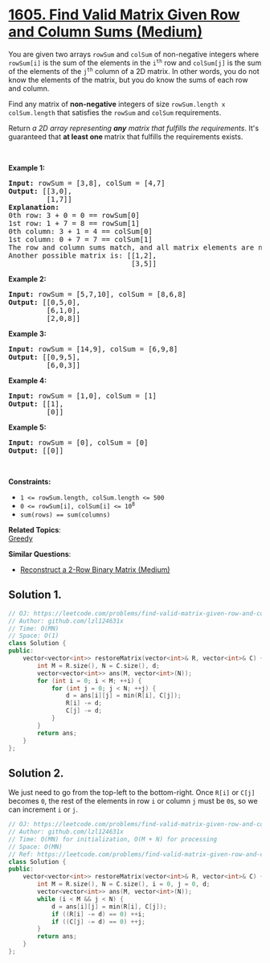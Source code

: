 # [1605. Find Valid Matrix Given Row and Column Sums (Medium)](https://leetcode.com/problems/find-valid-matrix-given-row-and-column-sums/)

<p>You are given two arrays <code>rowSum</code> and <code>colSum</code> of non-negative integers where <code>rowSum[i]</code> is the sum of the elements in the <code>i<sup>th</sup></code> row and <code>colSum[j]</code> is the sum of the elements of the <code>j<sup>th</sup></code> column of a 2D matrix. In other words, you do not know the elements of the matrix, but you do know the sums of each row and column.</p>

<p>Find any matrix of <strong>non-negative</strong> integers of size <code>rowSum.length x colSum.length</code> that satisfies the <code>rowSum</code> and <code>colSum</code> requirements.</p>

<p>Return <em>a 2D array representing <strong>any</strong> matrix that fulfills the requirements</em>. It's guaranteed that <strong>at least one </strong>matrix that fulfills the requirements exists.</p>

<p>&nbsp;</p>
<p><strong>Example 1:</strong></p>

<pre><strong>Input:</strong> rowSum = [3,8], colSum = [4,7]
<strong>Output:</strong> [[3,0],
         [1,7]]
<strong>Explanation:</strong>
0th row: 3 + 0 = 0 == rowSum[0]
1st row: 1 + 7 = 8 == rowSum[1]
0th column: 3 + 1 = 4 == colSum[0]
1st column: 0 + 7 = 7 == colSum[1]
The row and column sums match, and all matrix elements are non-negative.
Another possible matrix is: [[1,2],
                             [3,5]]
</pre>

<p><strong>Example 2:</strong></p>

<pre><strong>Input:</strong> rowSum = [5,7,10], colSum = [8,6,8]
<strong>Output:</strong> [[0,5,0],
         [6,1,0],
         [2,0,8]]
</pre>

<p><strong>Example 3:</strong></p>

<pre><strong>Input:</strong> rowSum = [14,9], colSum = [6,9,8]
<strong>Output:</strong> [[0,9,5],
         [6,0,3]]
</pre>

<p><strong>Example 4:</strong></p>

<pre><strong>Input:</strong> rowSum = [1,0], colSum = [1]
<strong>Output:</strong> [[1],
         [0]]
</pre>

<p><strong>Example 5:</strong></p>

<pre><strong>Input:</strong> rowSum = [0], colSum = [0]
<strong>Output:</strong> [[0]]
</pre>

<p>&nbsp;</p>
<p><strong>Constraints:</strong></p>

<ul>
	<li><code>1 &lt;= rowSum.length, colSum.length &lt;= 500</code></li>
	<li><code>0 &lt;= rowSum[i], colSum[i] &lt;= 10<sup>8</sup></code></li>
	<li><code>sum(rows) == sum(columns)</code></li>
</ul>

**Related Topics**:  
[Greedy](https://leetcode.com/tag/greedy/)

**Similar Questions**:
* [Reconstruct a 2-Row Binary Matrix (Medium)](https://leetcode.com/problems/reconstruct-a-2-row-binary-matrix/)

## Solution 1.

```cpp
// OJ: https://leetcode.com/problems/find-valid-matrix-given-row-and-column-sums/
// Author: github.com/lzl124631x
// Time: O(MN)
// Space: O(1)
class Solution {
public:
    vector<vector<int>> restoreMatrix(vector<int>& R, vector<int>& C) {
        int M = R.size(), N = C.size(), d;
        vector<vector<int>> ans(M, vector<int>(N));
        for (int i = 0; i < M; ++i) {
            for (int j = 0; j < N; ++j) {
                d = ans[i][j] = min(R[i], C[j]);
                R[i] -= d;
                C[j] -= d;
            }
        }
        return ans;
    }
};
```

## Solution 2.

We just need to go from the top-left to the bottom-right. Once `R[i]` or `C[j]` becomes `0`, the rest of the elements in row `i` or column `j` must be `0`s, so we can increment `i` or `j`.

```cpp
// OJ: https://leetcode.com/problems/find-valid-matrix-given-row-and-column-sums/
// Author: github.com/lzl124631x
// Time: O(MN) for initialization, O(M + N) for processing
// Space: O(MN)
// Ref: https://leetcode.com/problems/find-valid-matrix-given-row-and-column-sums/discuss/876845/JavaC%2B%2BPython-Easy-and-Concise-with-Prove
class Solution {
public:
    vector<vector<int>> restoreMatrix(vector<int>& R, vector<int>& C) {
        int M = R.size(), N = C.size(), i = 0, j = 0, d;
        vector<vector<int>> ans(M, vector<int>(N));
        while (i < M && j < N) {
            d = ans[i][j] = min(R[i], C[j]);
            if ((R[i] -= d) == 0) ++i;
            if ((C[j] -= d) == 0) ++j;
        }
        return ans;
    }
};
```